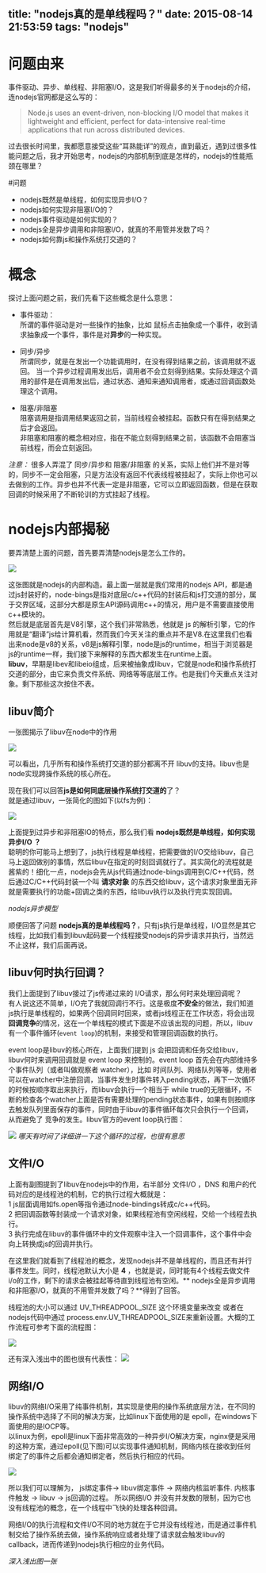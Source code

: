 title: "nodejs真的是单线程吗？"
date: 2015-08-14 21:53:59
tags: "nodejs"
---

# 问题由来

事件驱动、异步、单线程、非阻塞I/O，这是我们听得最多的关于nodejs的介绍，连nodejs官网都是这么写的：

> Node.js uses an event-driven, non-blocking I/O model that makes it lightweight and efficient, perfect for data-intensive real-time applications that run across distributed devices.

过去很长时间里，我都愿意接受这些“耳熟能详”的观点，直到最近，遇到过很多性能问题之后，我才开始思考，nodejs的内部机制到底是怎样的，nodejs的性能瓶颈在哪里？

#问题

+ nodejs既然是单线程，如何实现异步I/O？ 
+ nodejs如何实现非阻塞I/O的？
+ nodejs事件驱动是如何实现的？
+ nodejs全是异步调用和非阻塞I/O，就真的不用管并发数了吗？
+ nodejs如何靠js和操作系统打交道的？

<!-- more -->
# 概念

探讨上面问题之前，我们先看下这些概念是什么意思：

+ 事件驱动：   
	 所谓的事件驱动是对一些操作的抽象，比如 鼠标点击抽象成一个事件，收到请求抽象成一个事件，事件是对**异步**的一种实现。

+ 同步/异步    
	 所谓同步，就是在发出一个功能调用时，在没有得到结果之前，该调用就不返回。
	 当一个异步过程调用发出后，调用者不会立刻得到结果。实际处理这个调用的部件是在调用发出后，通过状态、通知来通知调用者，或通过回调函数处理这个调用。

+ 阻塞/非阻塞     
	阻塞调用是指调用结果返回之前，当前线程会被挂起。函数只有在得到结果之后才会返回。    
	非阻塞和阻塞的概念相对应，指在不能立刻得到结果之前，该函数不会阻塞当前线程，而会立刻返回。

*注意：* 很多人弄混了 同步/异步和 阻塞/非阻塞 的关系，实际上他们并不是对等的，同步不一定会阻塞，只是方法没有返回不代表线程被挂起了，实际上你也可以去做别的工作。异步也并不代表一定是非阻塞，它可以立即返回函数，但是在获取回调的时候采用了不断轮训的方式挂起了线程。



# nodejs内部揭秘

要弄清楚上面的问题，首先要弄清楚nodejs是怎么工作的。

![](http://liyangready.github.io/images/nodejs.png)

这张图就是nodejs的内部构造。最上面一层就是我们常用的nodejs API，都是通过js封装好的，node-bings是指对底层c/c++代码的封装后和js打交道的部分，属于交界区域，这部分大都是原生API源码调用c++的情况，用户是不需要直接使用c++模块的。  
然后就是底层首先是V8引擎，这个我们非常熟悉，他就是 js 的解析引擎，它的作用就是“翻译”js给计算机看，然而我们今天关注的重点并不是V8.在这里我们也看出来node是v8的关系，v8是js解释引擎，node是js的runtime，相当于浏览器是js的runtime一样，我们接下来解释的东西大都发生在runtime上面。    
**libuv**，早期是libev和libeio组成，后来被抽象成libuv，它就是node和操作系统打交道的部分，由它来负责文件系统、网络等等底层工作。也是我们今天重点关注对象。剩下那些这次按住不表。

## libuv简介

一张图揭示了libuv在node中的作用

![](http://liyangready.github.io/images/architecture.png)

可以看出，几乎所有和操作系统打交道的部分都离不开 libuv的支持。libuv也是node实现跨操作系统的核心所在。

现在我们可以回答**js是如何同底层操作系统打交道的**了？    
就是通过libuv，一张简化的图如下(以fs为例)：

![](http://liyangready.github.io/images/libuv作用.jpg)


上面提到过异步和非阻塞IO的特点，那么我们看 **nodejs既然是单线程，如何实现异步I/O ？**    
聪明的你可能马上想到了，js执行线程是单线程，把需要做的I/O交给libuv，自己马上返回做别的事情，然后libuv在指定的时刻回调就行了。其实简化的流程就是酱紫的！细化一点，nodejs会先从js代码通过node-bings调用到C/C++代码，然后通过C/C++代码封装一个叫 **请求对象** 的东西交给libuv，这个请求对象里面无非就是需要执行的功能+回调之类的东西，给libuv执行以及执行完实现回调。

*nodejs异步模型*

顺便回答了问题 **nodejs真的是单线程吗？**，只有js执行是单线程，I/O显然是其它线程，比如我们看到libuv起码要一个线程接受nodejs的异步请求并执行，当然远不止这样，我们后面再说。

## libuv何时执行回调？

我们上面提到了libuv接过了js传递过来的 I/O请求，那么何时来处理回调呢？    
有人说这还不简单，I/O完了我就回调行不行。这是极度**不安全**的做法，我们知道js执行是单线程的，如果两个回调同时回来，或者js线程正在工作状态，将会出现**回调竞争**的情况，这在一个单线程的模式下面是不应该出现的问题，所以，libuv有一个事件循环(`event loop`)的机制，来接受和管理回调函数的执行。

event loop是libuv的核心所在，上面我们提到 js 会把回调和任务交给libuv，libuv何时来调用回调就是 event loop 来控制的。event loop 首先会在内部维持多个事件队列（或者叫做观察者 watcher），比如 时间队列、网络队列等等，使用者可以在watcher中注册回调，当事件发生时事件转入pending状态，再下一次循环的时候按顺序取出来执行，而libuv会执行一个相当于 while true的无限循环，不断的检查各个watcher上面是否有需要处理的pending状态事件，如果有则按顺序去触发队列里面保存的事件，同时由于libuv的事件循环每次只会执行一个回调，从而避免了 竞争的发生。libuv官方的event loop执行图：

![](http://liyangready.github.io/images/loop_iteration.png)
*哪天有时间了详细讲一下这个循环的过程，也很有意思*


## 文件I/O

上面有副图提到了libuv在nodejs中的作用，右半部分 文件I/O ，DNS 和用户的代码对应的是线程池的机制，它的执行过程大概就是：    
1 js层面调用如fs.open等指令通过node-bindings转成c/c++代码。        
2 把回调函数等封装成一个请求对象，如果线程池有空闲线程，交给一个线程去执行。    
3 执行完成在libuv的事件循环中的文件观察中注入一个回调事件，这个事件中会向上转换成js的回调并执行。

在这里我们就看到了线程池的概念，发现nodejs并不是单线程的，而且还有并行事件发生。同时，线程池默认大小是 **4** ，也就是说，同时能有4个线程去做文件i/o的工作，剩下的请求会被挂起等待直到线程池有空闲。** nodejs全是异步调用和非阻塞I/O，就真的不用管并发数了吗？**得到了回答。

线程池的大小可以通过 UV_THREADPOOL_SIZE 这个环境变量来改变 或者在nodejs代码中通过 process.env.UV_THREADPOOL_SIZE来重新设置。大概的工作流程可参考下面的流程图：

![](http://liyangready.github.io/images/event-loop_0.png)

还有深入浅出中的图也很有代表性：
![](http://liyangready.github.io/images/Node异步IO流程.jpg)

## 网络I/O

libuv的网络I/O采用了纯事件机制，其实现是使用的操作系统底层方法，在不同的操作系统中选择了不同的解决方案，比如linux下面使用的是 epoll，在windows下面使用的是IOCP等。    
以linux为例，epoll是linux下面非常高效的一种异步I/O解决方案，nginx便是采用的这种方案，通过epoll(见下图)可以实现事件通知机制，网络内核在接收到任何绑定了的事件之后都会通知绑定者，然后执行相应的代码。    

![](http://liyangready.github.io/images/epoll.png)

所以我们可以理解为， js绑定事件-> libuv绑定事件 -> 网络内核监听事件. 内核事件触发 -> libuv -> js回调的过程。 所以网络I/O 并没有并发数的限制，因为它也没有线程池的概念，在一个线程中飞快的处理各种回调。

网络I/O的执行流程和文件I/O不同的地方就在于它并没有线程池，而是通过事件机制交给了操作系统去做，操作系统响应或者处理了请求就会触发libuv的callback，进而传递到nodejs执行相应的业务代码。

*深入浅出图一张*